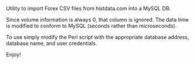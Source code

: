 Utility to import Forex CSV files from histdata.com into a MySQL DB.

Since volume information is always 0, that column is ignored.  The data time is modified to conform
to MySQL (seconds rather than microseconds).

To use simply modify the Perl script with the appropriate database address, database name, and
user credentials.

Enjoy!
